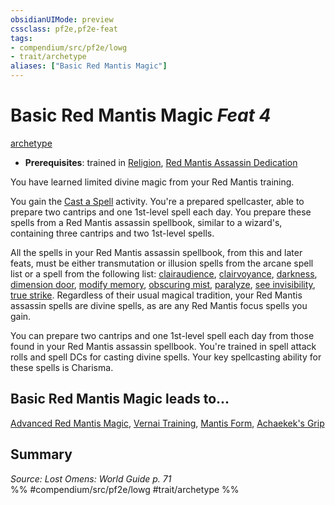 ```yaml
---
obsidianUIMode: preview
cssclass: pf2e,pf2e-feat
tags:
- compendium/src/pf2e/lowg
- trait/archetype
aliases: ["Basic Red Mantis Magic"]
---
```

# Basic Red Mantis Magic  *Feat 4*  
[archetype](../../rules/traits/archetype.md)  

- **Prerequisites**: trained in [Religion](../skills.md#Religion), [Red Mantis Assassin Dedication](red-mantis-assassin-dedication-lowg.md)

You have learned limited divine magic from your Red Mantis training.

You gain the [Cast a Spell](../../rules/actions/cast-a-spell.md) activity. You're a prepared spellcaster, able to prepare two cantrips and one 1st-level spell each day. You prepare these spells from a Red Mantis assassin spellbook, similar to a wizard's, containing three cantrips and two 1st-level spells.

All the spells in your Red Mantis assassin spellbook, from this and later feats, must be either transmutation or illusion spells from the arcane spell list or a spell from the following list: [clairaudience](../spells/clairaudience.md), [clairvoyance](../spells/clairvoyance.md), [darkness](../spells/darkness.md), [dimension door](../spells/dimension-door.md), [modify memory](../spells/modify-memory.md), [obscuring mist](../spells/obscuring-mist.md), [paralyze](../spells/paralyze.md), [see invisibility](../spells/see-invisibility.md), [true strike](../spells/true-strike.md). Regardless of their usual magical tradition, your Red Mantis assassin spells are divine spells, as are any Red Mantis focus spells you gain.

You can prepare two cantrips and one 1st-level spell each day from those found in your Red Mantis assassin spellbook. You're trained in spell attack rolls and spell DCs for casting divine spells. Your key spellcasting ability for these spells is Charisma.

## Basic Red Mantis Magic leads to...

[Advanced Red Mantis Magic](advanced-red-mantis-magic-lowg.md), [Vernai Training](vernai-training-lol.md), [Mantis Form](mantis-form-lowg.md), [Achaekek's Grip](achaekeks-grip-lol.md)

## Summary

*Source: Lost Omens: World Guide p. 71*  
%% #compendium/src/pf2e/lowg #trait/archetype %%